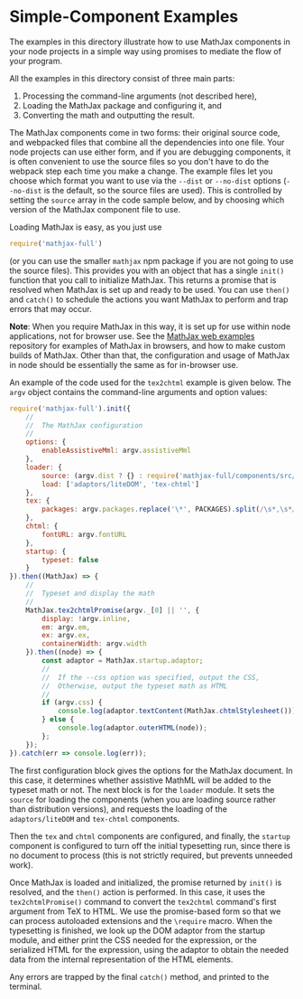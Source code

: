 # Simple-Component Examples

The examples in this directory illustrate how to use MathJax components in your node projects in a simple way using promises to mediate the flow of your program.

All the examples in this directory consist of three main parts:

1. Processing the command-line arguments (not described here),
2. Loading the MathJax package and configuring it, and
3. Converting the math and outputting the result.

The MathJax components come in two forms:  their original source code, and webpacked files that combine all the dependencies into one file.  Your node projects can use either form, and if you are debugging components, it is often convenient to use the source files so you don't have to do the webpack step each time you make a change.  The example files let you choose which format you want to use via the `--dist` or `--no-dist` options (`--no-dist` is the default, so the source files are used).  This is controlled by setting the `source` array in the code sample below, and by choosing which version of the MathJax component file to use.

Loading MathJax is easy, as you just use

```js
require('mathjax-full')
```

(or you can use the smaller `mathjax` npm package if you are not going to use the source files).  This provides you with an object that has a single `init()` function that you call to initialize MathJax.  This returns a promise that is resolved when MathJax is set up and ready to be used.  You can use `then()` and `catch()` to schedule the actions you want MathJax to perform and trap errors that may occur.

**Note**: When you require MathJax in this way, it is set up for use within node applications, not for browser use.  See the [MathJax web examples](https://github.com/mathjax/MathJax-demos-web) repository for examples of MathJax in browsers, and how to make custom builds of MathJax.  Other than that, the configuration and usage of MathJax in node should be essentially the same as for in-browser use.

An example of the code used for the `tex2chtml` example is given below.  The `argv` object contains the command-line arguments and option values:

```js
require('mathjax-full').init({
    //
    //  The MathJax configuration
    //
    options: {
        enableAssistiveMml: argv.assistiveMml
    },
    loader: {
        source: (argv.dist ? {} : require('mathjax-full/components/src/source.js').source),
        load: ['adaptors/liteDOM', 'tex-chtml']
    },
    tex: {
        packages: argv.packages.replace('\*', PACKAGES).split(/\s*,\s*/)
    },
    chtml: {
        fontURL: argv.fontURL
    },
    startup: {
        typeset: false
    }
}).then((MathJax) => {
    //
    //  Typeset and display the math
    //
    MathJax.tex2chtmlPromise(argv._[0] || '', {
        display: !argv.inline,
        em: argv.em,
        ex: argv.ex,
        containerWidth: argv.width
    }).then((node) => {
        const adaptor = MathJax.startup.adaptor;
        //
        //  If the --css option was specified, output the CSS,
        //  Otherwise, output the typeset math as HTML
        //
        if (argv.css) {
            console.log(adaptor.textContent(MathJax.chtmlStylesheet()));
        } else {
            console.log(adaptor.outerHTML(node));
        };
    });
}).catch(err => console.log(err));
```

The first configuration block gives the options for the MathJax document.  In this case, it determines whether assistive MathML will be added to the typeset math or not.  The next block is for the
`loader` module.  It sets the `source` for loading the components (when you are loading source rather than distribution versions), and requests the loading of the `adaptors/liteDOM` and `tex-chtml` components.

Then the `tex` and `chtml` components are configured, and finally,  the `startup` component is configured to turn off the initial typesetting run, since there is no document to process (this is not strictly required, but prevents unneeded work).

Once MathJax is loaded and initialized, the promise returned by `init()` is resolved, and the `then()` action is performed.  In this case, it uses the `tex2chtmlPromise()` command to convert the `tex2chtml` command's first argument from TeX to HTML.  We use the promise-based form so that we can process autoloaded extensions and the `\require` macro.  When the typesetting is finished, we look up the DOM adaptor from the startup module, and either print the CSS needed for the expression, or the serialized HTML for the expression, using the adaptor to obtain the needed data from the internal representation of the HTML elements.

Any errors are trapped by the final `catch()` method, and printed to the terminal.
